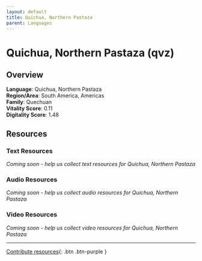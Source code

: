```yaml
---
layout: default
title: Quichua, Northern Pastaza
parent: Languages
---
```


# Quichua, Northern Pastaza (qvz)

## Overview

**Language**: Quichua, Northern Pastaza  
**Region/Area**: South America, Americas  
**Family**: Quechuan  
**Vitality Score**: 0.11  
**Digitality Score**: 1.48  

## Resources

### Text Resources
*Coming soon - help us collect text resources for Quichua, Northern Pastaza*

### Audio Resources
*Coming soon - help us collect audio resources for Quichua, Northern Pastaza*

### Video Resources
*Coming soon - help us collect video resources for Quichua, Northern Pastaza*

---

[Contribute resources](https://fairtrain.github.io/){: .btn .btn-purple }
